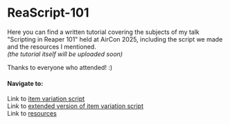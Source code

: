 # ReaScript-101
Here you can find a written tutorial covering the subjects of my talk "Scripting in Reaper 101" held at AirCon 2025, including the script we made and the resources I mentioned. <br> *(the tutorial itself will be uploaded soon)*<br>

Thanks to everyone who attended! :)

#### Navigate to:
Link to [item variation script](script-from-talk.lua) <br>
Link to [extended version of item variation script](/item-volume-variation.lua) <br>
Link to [resources](Resources.md)